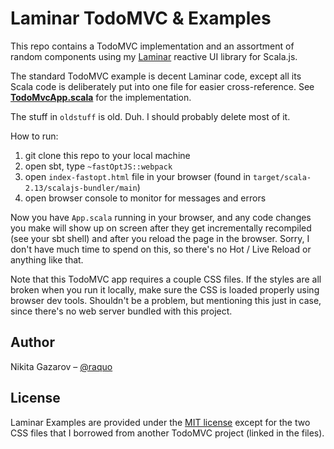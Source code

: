 # Laminar TodoMVC & Examples 

This repo contains a TodoMVC implementation and an assortment of random components using my [Laminar](https://github.com/raquo/laminar) reactive UI library for Scala.js.

The standard TodoMVC example is decent Laminar code, except all its Scala code is deliberately put into one file for easier cross-reference. See **[TodoMvcApp.scala](https://github.com/raquo/laminar-examples/blob/master/src/main/scala/todomvc/TodoMvcApp.scala)** for the implementation.

The stuff in `oldstuff` is old. Duh. I should probably delete most of it.

How to run:

1) git clone this repo to your local machine
2) open sbt, type `~fastOptJS::webpack`
3) open `index-fastopt.html` file in your browser (found in `target/scala-2.13/scalajs-bundler/main`)
4) open browser console to monitor for messages and errors

Now you have `App.scala` running in your browser, and any code changes you make will show up on screen after they get incrementally recompiled (see your sbt shell) and after you reload the page in the browser. Sorry, I don't have much time to spend on this, so there's no Hot / Live Reload or anything like that.

Note that this TodoMVC app requires a couple CSS files. If the styles are all broken when you run it locally, make sure the CSS is loaded properly using browser dev tools. Shouldn't be a problem, but mentioning this just in case, since there's no web server bundled with this project.


## Author

Nikita Gazarov – [@raquo](https://twitter.com/raquo)



## License

Laminar Examples are provided under the [MIT license](https://github.com/raquo/laminar-examples/blob/master/LICENSE.md) except for the two CSS files that I borrowed from another TodoMVC project (linked in the files).
